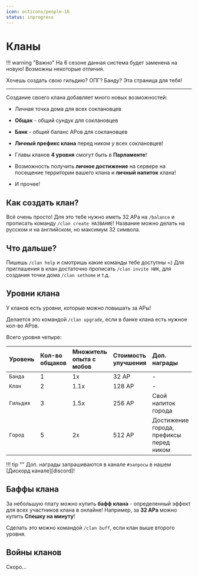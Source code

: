 ```yaml
---
icon: octicons/people-16
status: inprogress
---
```


# Кланы

!!! warning "Важно"
    На 6 сезоне данная система будет заменена на новую! Возможны некоторые отличия.

Хочешь создать свою гильдию? ОПГ? Банду? Эта страница для тебя!

***

Создание своего клана добавляет много новых возможностей:

- Личная точка дома для всех соклановцев

- **Общак** - общий сундук для соклановцев

- **Банк** - общий баланс АРов для соклановцев

- **Личный префикс клана** перед ником у всех соклановцев!

- Главы кланов **4 уровня** смогут быть в **Парламенте**!

- Возможность получить **личное достижение** на сервере на посещение территории вашего клана и **личный напиток** клана!

- И прочее!

## **Как создать клан?**

Всё очень просто! Для это тебе нужно иметь 32 АРа на `/balance` и прописать команду `/clan create НАЗВАНИЕ`! Название можно делать на русском и на английском, но максимум 32 символа.

## **Что дальше?**

Пишешь `/clan help` и смотришь какие команды тебе доступны =)
Для приглашения в клан достаточно прописать `/clan invite НИК`, для создания точки дома `/clan sethome` и т.д.

## **Уровни клана**

У кланов есть уровни, которые можно повышать за АРы! 

Делается это командой `/clan upgrade`, если в банке клана есть нужное кол-во АРов.

Всего уровня четыре:

| Уровень     | Кол-во общаков  | Множитель опыта с мобов | Стоимость улучшения | Доп. награды |
| :---------- | :------------- | :--- | :----- | :-------------------------------------------- |
| `Банда`     | 1              | 1x   | 32 АР  | -                                             |
| `Клан`      | 2              | 1.1x | 128 АР | -                                             |
| `Гильдия`   | 3              | 1.5x | 256 АР | Свой напиток города                           |
| `Город`     | 5              | 2x   | 512 АР | Достижение города, префиксы перед ником       |

!!! tip ""
    Доп. награды запрашиваются в канале `#запросы` в нашем [Дискорд канале][discord]!

## Баффы клана

За небольшую плату можно купить **бафф клана** - определенный эффект для всех участников клана в онлайне! Например, за **32 АРа** можно купить **Спешку на минуту**!

Сделать это можно командой `/clan buff`, если клан выше второго уровня.

## Войны кланов

Скоро...